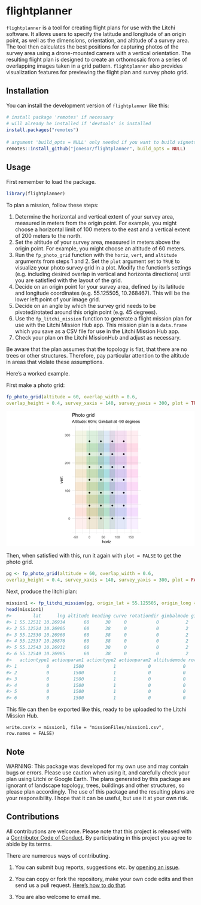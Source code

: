 
<!-- README.md is generated from README.Rmd. Please edit that file -->

# flightplanner

<!-- badges: start -->
<!-- badges: end -->

`flightplanner` is a tool for creating flight plans for use with the
Litchi software. It allows users to specify the latitude and longitude
of an origin point, as well as the dimensions, orientation, and altitude
of a survey area. The tool then calculates the best positions for
capturing photos of the survey area using a drone-mounted camera with a
vertical orientation. The resulting flight plan is designed to create an
orthomosaic from a series of overlapping images taken in a grid pattern.
`flightplanner` also provides visualization features for previewing the
flight plan and survey photo grid.

## Installation

You can install the development version of `flightplanner` like this:

``` r
# install package 'remotes' if necessary
# will already be installed if 'devtools' is installed
install.packages("remotes")

# argument 'build_opts = NULL' only needed if you want to build vignettes
remotes::install_github("jonesor/flightplanner", build_opts = NULL)
```

## Usage

First remember to load the package.

``` r
library(flightplanner)
```

To plan a mission, follow these steps:

1.  Determine the horizontal and vertical extent of your survey area,
    measured in meters from the origin point. For example, you might
    choose a horizontal limit of 100 meters to the east and a vertical
    extent of 200 meters to the north.
2.  Set the altitude of your survey area, measured in meters above the
    origin point. For example, you might choose an altitude of 60
    meters.
3.  Run the `fp_photo_grid` function with the `horiz`, `vert`, and
    `altitude` arguments from steps 1 and 2. Set the `plot` argument set
    to `TRUE` to visualize your photo survey grid in a plot. Modify the
    function’s settings (e.g. including desired overlap in vertical and
    horizonta directions) until you are satisfied with the layout of the
    grid.
4.  Decide on an origin point for your survey area, defined by its
    latitude and longitude coordinates (e.g. 55.125505, 10.268467). This
    will be the lower left point of your image grid.
5.  Decide on an angle by which the survey grid needs to be
    pivoted/rotated around this origin point (e.g. 45 degrees).
6.  Use the `fp_litchi_mission` function to generate a flight mission
    plan for use with the Litchi Mission Hub app. This mission plan is a
    `data.frame` which you save as a CSV file for use in the Litchi
    Mission Hub app.
7.  Check your plan on the Litchi MissionHub and adjust as necessary.

Be aware that the plan assumes that the topology is flat, that there are
no trees or other structures. Therefore, pay particular attention to the
altitude in areas that violate these assumptions.

Here’s a worked example.

First make a photo grid:

``` r
fp_photo_grid(altitude = 60, overlap_width = 0.6,
overlap_height = 0.4, survey_xaxis = 140, survey_yaxis = 300, plot = TRUE)
```

![](README_files/figure-gfm/unnamed-chunk-4-1.png)<!-- -->

Then, when satisfied with this, run it again with `plot = FALSE` to get
the photo grid.

``` r
pg <- fp_photo_grid(altitude = 60, overlap_width = 0.6,
overlap_height = 0.4, survey_xaxis = 140, survey_yaxis = 300, plot = FALSE)
```

Next, produce the litchi plan:

``` r
mission1 <- fp_litchi_mission(pg, origin_lat = 55.125505, origin_long = 10.268467, angle = 38)
head(mission1)
#>        lat      lng altitude heading curve rotationdir gimbalmode gimbalangle
#> 1 55.12511 10.26934       60      38     0           0          2         -90
#> 2 55.12524 10.26905       60      38     0           0          2         -90
#> 3 55.12530 10.26960       60      38     0           0          2         -90
#> 4 55.12537 10.26876       60      38     0           0          2         -90
#> 5 55.12543 10.26931       60      38     0           0          2         -90
#> 6 55.12549 10.26985       60      38     0           0          2         -90
#>   actiontype1 actionparam1 actiontype2 actionparam2 altitudemode rowNumber
#> 1           0         1500           1            0            0         1
#> 2           0         1500           1            0            0         2
#> 3           0         1500           1            0            0         3
#> 4           0         1500           1            0            0         4
#> 5           0         1500           1            0            0         5
#> 6           0         1500           1            0            0         6
```

This file can then be exported like this, ready to be uploaded to the
Litchi Mission Hub.

    write.csv(x = mission1, file = "missionFiles/mission1.csv",
    row.names = FALSE)

## Note

WARNING: This package was developed for my own use and may contain bugs
or errors. Please use caution when using it, and carefully check your
plan using Litchi or Google Earth. The plans generated by this package
are ignorant of landscape topology, trees, buildings and other
structures, so please plan accordingly. The use of this package and the
resulting plans are your responsibility. I hope that it can be useful,
but use it at your own risk.

## Contributions

All contributions are welcome. Please note that this project is released
with a [Contributor Code of
Conduct](https://contributor-covenant.org/version/2/0/CODE_OF_CONDUCT.html).
By participating in this project you agree to abide by its terms.

There are numerous ways of contributing.

1.  You can submit bug reports, suggestions etc. by [opening an
    issue](https://github.com/jonesor/flightplanner/issues).

2.  You can copy or fork the repository, make your own code edits and
    then send us a pull request. [Here’s how to do
    that](https://jarv.is/notes/how-to-pull-request-fork-github/).

3.  You are also welcome to email me.
